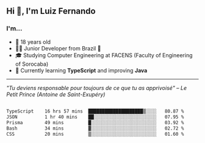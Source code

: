 <h2>Hi 👋, I'm Luiz Fernando</h2>

### I'm...
* 🤟 18 years old
* 👨‍💻 Junior Developer from Brazil 💚
* 🎓 Studying Computer Engineering at FACENS (Faculty of Engineering of Sorocaba)
* 🔭 Currently learning **TypeScript** and improving **Java**

---

_"Tu deviens responsable pour toujours de ce que tu as apprivoisé" – Le Petit Prince (Antoine de Saint-Exupéry)_

##

<!--START_SECTION:waka-->

```txt
TypeScript    16 hrs 57 mins  ████████████████████▒░░░░   80.87 %
JSON          1 hr 40 mins    ██░░░░░░░░░░░░░░░░░░░░░░░   07.95 %
Prisma        49 mins         █░░░░░░░░░░░░░░░░░░░░░░░░   03.92 %
Bash          34 mins         ▓░░░░░░░░░░░░░░░░░░░░░░░░   02.72 %
CSS           20 mins         ▒░░░░░░░░░░░░░░░░░░░░░░░░   01.60 %
```

<!--END_SECTION:waka-->
